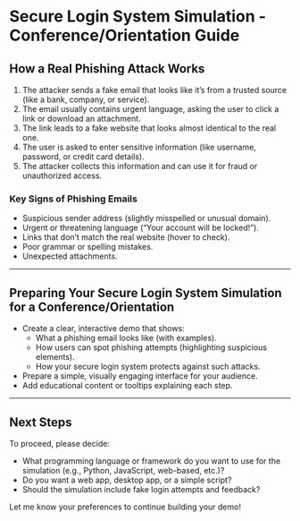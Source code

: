 # Secure Login System Simulation - Conference/Orientation Guide

## How a Real Phishing Attack Works

1. The attacker sends a fake email that looks like it’s from a trusted source (like a bank, company, or service).
2. The email usually contains urgent language, asking the user to click a link or download an attachment.
3. The link leads to a fake website that looks almost identical to the real one.
4. The user is asked to enter sensitive information (like username, password, or credit card details).
5. The attacker collects this information and can use it for fraud or unauthorized access.

### Key Signs of Phishing Emails
- Suspicious sender address (slightly misspelled or unusual domain).
- Urgent or threatening language (“Your account will be locked!”).
- Links that don’t match the real website (hover to check).
- Poor grammar or spelling mistakes.
- Unexpected attachments.

---

## Preparing Your Secure Login System Simulation for a Conference/Orientation

- Create a clear, interactive demo that shows:
  - What a phishing email looks like (with examples).
  - How users can spot phishing attempts (highlighting suspicious elements).
  - How your secure login system protects against such attacks.
- Prepare a simple, visually engaging interface for your audience.
- Add educational content or tooltips explaining each step.

---

## Next Steps

To proceed, please decide:
- What programming language or framework do you want to use for the simulation (e.g., Python, JavaScript, web-based, etc.)?
- Do you want a web app, desktop app, or a simple script?
- Should the simulation include fake login attempts and feedback?

Let me know your preferences to continue building your demo!
